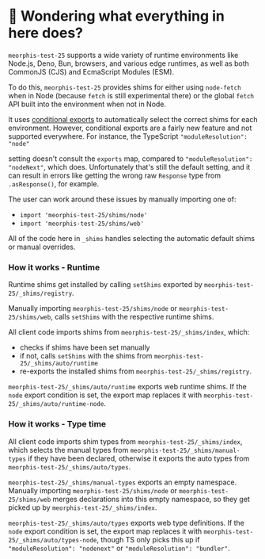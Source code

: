 # 👋 Wondering what everything in here does?

`meorphis-test-25` supports a wide variety of runtime environments like Node.js, Deno, Bun, browsers, and various
edge runtimes, as well as both CommonJS (CJS) and EcmaScript Modules (ESM).

To do this, `meorphis-test-25` provides shims for either using `node-fetch` when in Node (because `fetch` is still experimental there) or the global `fetch` API built into the environment when not in Node.

It uses [conditional exports](https://nodejs.org/api/packages.html#conditional-exports) to
automatically select the correct shims for each environment. However, conditional exports are a fairly new
feature and not supported everywhere. For instance, the TypeScript `"moduleResolution": "node"`

setting doesn't consult the `exports` map, compared to `"moduleResolution": "nodeNext"`, which does.
Unfortunately that's still the default setting, and it can result in errors like
getting the wrong raw `Response` type from `.asResponse()`, for example.

The user can work around these issues by manually importing one of:

- `import 'meorphis-test-25/shims/node'`
- `import 'meorphis-test-25/shims/web'`

All of the code here in `_shims` handles selecting the automatic default shims or manual overrides.

### How it works - Runtime

Runtime shims get installed by calling `setShims` exported by `meorphis-test-25/_shims/registry`.

Manually importing `meorphis-test-25/shims/node` or `meorphis-test-25/shims/web`, calls `setShims` with the respective runtime shims.

All client code imports shims from `meorphis-test-25/_shims/index`, which:

- checks if shims have been set manually
- if not, calls `setShims` with the shims from `meorphis-test-25/_shims/auto/runtime`
- re-exports the installed shims from `meorphis-test-25/_shims/registry`.

`meorphis-test-25/_shims/auto/runtime` exports web runtime shims.
If the `node` export condition is set, the export map replaces it with `meorphis-test-25/_shims/auto/runtime-node`.

### How it works - Type time

All client code imports shim types from `meorphis-test-25/_shims/index`, which selects the manual types from `meorphis-test-25/_shims/manual-types` if they have been declared, otherwise it exports the auto types from `meorphis-test-25/_shims/auto/types`.

`meorphis-test-25/_shims/manual-types` exports an empty namespace.
Manually importing `meorphis-test-25/shims/node` or `meorphis-test-25/shims/web` merges declarations into this empty namespace, so they get picked up by `meorphis-test-25/_shims/index`.

`meorphis-test-25/_shims/auto/types` exports web type definitions.
If the `node` export condition is set, the export map replaces it with `meorphis-test-25/_shims/auto/types-node`, though TS only picks this up if `"moduleResolution": "nodenext"` or `"moduleResolution": "bundler"`.
